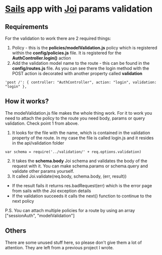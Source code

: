 # [Sails](http://sailsjs.org) app with [Joi](https://github.com/hapijs/joi) params validation

## Requirements

For the validation to work there are 2 required things:
  1. Policy - this is the **policies/modelValidation.js** policy which is registered within the **config/policies.js** file. It is registered for the 
   **AuthController.login()** action
  2. Add the validation model name to the route - this can be found in the **config/routes.js** file. As you can see there
  the login method with the POST action is decorated with another property called **validation**
  ```
  'post /': { controller: "AuthController", action: "login", validation: "login" },
  ```
  
## How it works?

The modelValidation.js file makes the whole thing work. For it to work you need to attach the policy to the route you need body, params or query validation. Check point 1 from above.
  1. It looks for the file with the name, which is contained in the validation property of the route. In my case the file is called
   login.js and it resides in the api/validation folder
   ```
   var schema = require('../validation/' + req.options.validation)
   ```
  2. It takes the **schema.body** Joi schema and validates the body of the request with it. You can make schema.params or schema.query and validate other params yourself.
  3. It called Joi.validate(req.body, schema.body, (err, result))
   * If the result fails it returns res.badRequest(err) which is the error page from sails with the Joi exception details
   * If the validation succeeds it calls the next() function to continue to the next policy
   
P.S.
You can attach multiple policies for a route by using an array ["sessionAuth", "modelValidation"]

## Others

There are some unused stuff here, so please don't give them a lot of attention. They are left from a previous project I wrote.
